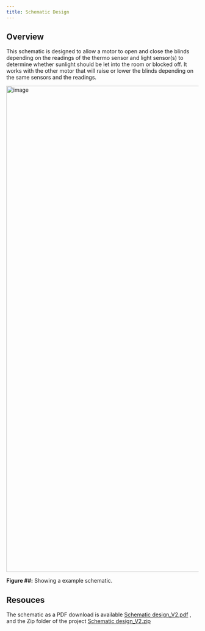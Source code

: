 ```yaml
---
title: Schematic Design
---
```


## Overview

This schematic is designed to allow a motor to open and close the blinds depending on the readings of the thermo sensor and light sensor(s) to determine whether sunlight should be let into the room or blocked off. It works with the other motor that will raise or lower the blinds depending on the same sensors and the readings. 


<img width="1844" height="1272" alt="image" src="https://github.com/user-attachments/assets/8e3b57fd-ea1b-4ffd-a86e-472eeb3b0bc2" />



**Figure ##:** Showing a example schematic.


## Resouces

The schematic as a PDF download is available [Schematic design_V2.pdf](https://github.com/user-attachments/files/23248664/Schematic.design_V2.pdf)
, and the Zip folder of the project [Schematic design_V2.zip](https://github.com/user-attachments/files/23248766/Schematic.design_V2.zip)


